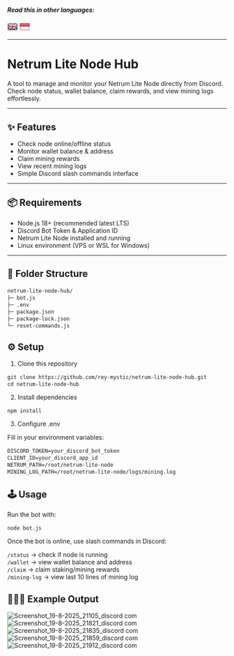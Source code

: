 #### *Read this in other languages:*  
[![English](https://raw.githubusercontent.com/gosquared/flags/master/flags/flags/shiny/24/United-Kingdom.png)](README.md)
[![Bahasa Indonesia](https://raw.githubusercontent.com/gosquared/flags/master/flags/flags/shiny/24/Indonesia.png)](README.id.md)      

---

# Netrum Lite Node Hub

A tool to manage and monitor your Netrum Lite Node directly from Discord.  
Check node status, wallet balance, claim rewards, and view mining logs effortlessly.  

---

## ✨ Features
- Check node online/offline status  
- Monitor wallet balance & address  
- Claim mining rewards  
- View recent mining logs  
- Simple Discord slash commands interface

---

## 📦 Requirements
- Node.js 18+ (recommended latest LTS)  
- Discord Bot Token & Application ID  
- Netrum Lite Node installed and running  
- Linux environment (VPS or WSL for Windows)  

---

## 📁 Folder Structure
```
netrum-lite-node-hub/
├─ bot.js
├─ .env
├─ package.json
├─ package-lock.json
└─ reset-commands.js
```

## ⚙️ Setup

1. Clone this repository
```
git clone https://github.com/rey-mystic/netrum-lite-node-hub.git
cd netrum-lite-node-hub
```
2. Install dependencies
```
npm install
```

3. Configure .env

Fill in your environment variables:
```
DISCORD_TOKEN=your_discord_bot_token
CLIENT_ID=your_discord_app_id
NETRUM_PATH=/root/netrum-lite-node
MINING_LOG_PATH=/root/netrum-lite-node/logs/mining.log
```
## 🕹️ Usage

Run the bot with:
```
node bot.js
```

Once the bot is online, use slash commands in Discord:

`/status` → check if node is running  
`/wallet` → view wallet balance and address  
`/claim` → claim staking/mining rewards  
`/mining-log` → view last 10 lines of mining log  

## 👩🏻‍💻 Example Output
![Screenshot_19-8-2025_21105_discord com](https://github.com/user-attachments/assets/189c1d53-e345-4114-9a71-d8fc3b2de81f)
![Screenshot_19-8-2025_21821_discord com](https://github.com/user-attachments/assets/c7bac06e-207f-4037-9e6d-13f6338eec9e)
![Screenshot_19-8-2025_21835_discord com](https://github.com/user-attachments/assets/752ef0d6-f9cd-4893-9b69-4ed870815ed1)
![Screenshot_19-8-2025_21859_discord com](https://github.com/user-attachments/assets/130ea4e9-34ad-47ee-82ff-91e89f4b7d97)
![Screenshot_19-8-2025_21912_discord com](https://github.com/user-attachments/assets/0d1098da-940b-45d4-85ad-551ff833d2a4)


